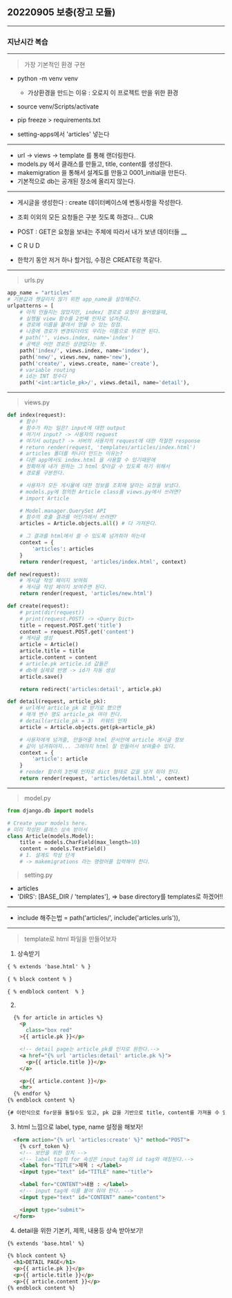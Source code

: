 ## 20220905 보충(장고 모듈)
___

### 지난시간 복습

___
> 가장 기본적인 환경 구현
* python -m venv venv
    - 가상환경을 만드는 이유 : 오로지 이 프로젝트 만을 위한 환경

* source venv/Scripts/activate
* pip freeze > requirements.txt
* setting-apps에서 'articles' 넣는다

___

* url -> views -> template 를 통해 랜더링한다.
* models.py 에서 클래스를 만들고, title, content를 생성한다.
* makemigration 을 통해서 설계도를 만들고 0001_initial을 만든다.
* 기본적으로 db는 공개된 장소에 올리지 않는다.

___

- 게시글을 생성한다 : create 데이터베이스에 변동사항을 작성한다.
- 조회 이외의 모든 요청들은 구분 짓도록 하겠다... CUR
- POST : GET은 요청을 보내는 주체에 따라서 내가 보낸 데이터들
__

- C R U D 
- 한학기 동안 저거 하나 할거임, 수정은 CREATE랑 똑같다. 

___

> urls.py
```python
app_name = "articles"
# 기본값과 헷갈리지 않기 위한 app_name을 설정해준다.
urlpatterns = [
    # 아직 만들지는 않았지만, index/ 경로로 요청이 들어왔을때,
    # 실행될 view 함수를 2번째 인자로 넘겨준다.
    # 경로에 이름을 붙여서 얻을 수 있는 장점.
    # 나중에 경로가 변경되더라도 우리는 이름으로 부르면 된다.
    # path('', views.index, name='index')
    # 공백은 어떤 경로든 상관없다는 뜻.
    path('index/', views.index, name='index'),
    path('new/', views.new, name='new'),
    path('create/', views.create, name='create'),
    # variable routing
    # id는 INT 정수다
    path('<int:article_pk>/', views.detail, name='detail'),

```
___

> views.py
```python
def index(request):
    # 함수!
    # 함수가 하는 일은? input에 대한 output
    # 여기서 input? -> 사용자의 request
    # 여기서 output? -> 서버의 사용자의 request에 대한 적절한 response
    # return render(request, 'templates/articles/index.html')
    # articles 폴더를 하나더 만드는 이유는?
    # 다른 app에서도 index.html 을 사용할 수 있기때문에
    # 정확하게 내가 원하는 그 html 찾아갈 수 있도록 하기 위해서
    # 경로를 구분한다.

    # 사용자가 모든 게시물에 대한 정보를 조회해 달라는 요청을 보냈다.
    # models.py에 정의한 Article class를 views.py에서 쓰려면?
    # import Article

    # Model.manager.QuerySet API
    # 함수의 호출 결과를 어딘가에서 쓰려면?
    articles = Article.objects.all() # 다 가져온다.

    # 그 결과를 html에서 쓸 수 있도록 넘겨줘야 하는데
    context = {
        'articles': articles
    }
    return render(request, 'articles/index.html', context)

```



```python
def new(request):
    # 게시글 작성 페이지 보여줘
    # 게시글 작성 페이지 보여주면 된다.
    return render(request, 'articles/new.html')

def create(request):
    # print(dir(request))
    # print(request.POST) -> <Query Dict>
    title = request.POST.get('title')
    content = request.POST.get('content')
    # 게시글 생성
    article = Article()
    article.title = title
    article.content = content
    # article.pk article.id 값들은
    # db에 실제로 반영 -> id가 자동 생성
    article.save()

    return redirect('articles:detail', article.pk)

def detail(request, article_pk):
    # url에서 article_pk 로 받기로 했으면
    # 매개 변수 명도 article_pk 여야 한다.
    # detail(article_pk = 3)  키워드 인자 
    article = Article.objects.get(pk=article_pk)

    # 사용자에게 넘겨줄, 만들어줄 html 문서안에 article 게시글 정보
    # 같이 넘겨줘야지... 그래야지 html 잘 만들어서 보여줄수 있다.
    context = {
        'article': article
    }
    # render 함수의 3번째 인자로 dict 형태로 값을 넘겨 줘야 한다.
    return render(request, 'articles/detail.html', context)

```

___

> model.py

```python
from django.db import models

# Create your models here.
# 미리 작성된 클래스 상속 받아서
class Article(models.Model):
    title = models.CharField(max_length=10)
    content = models.TextField()
    # 1. 설계도 작성 단계
    # -> makemigrations 라는 명령어를 입력해야 한다.

```

> setting.py
* articles
* 'DIRS': [BASE_DIR / 'templates'], 
=> base directory를 templates로 하겠어!!

___

* include 해주는법 = path('articles/', include('articles.urls')),

___

> template로 html 파일을 만들어보자

1. 상속받기
``` html
{ % extends 'base.html' % }

{ % block content % }

{ % endblock content  % }

```

2.
```html
  {% for article in articles %}
    <p 
      class="box red"
    >{{ article.pk }}</p>

    <!-- detail page는 article_pk를 인자로 원한다.-->
    <a href="{% url 'articles:detail' article.pk %}">
      <p>{{ article.title }}</p>
    </a>

    <p>{{ article.content }}</p>
    <hr>
  {% endfor %}
{% endblock content %}

{# 이런식으로 for문을 돌릴수도 있고, pk 값을 기반으로 title, content를 가져올 수 있다. #}

```
3. html 느낌으로 label, type, name 설정을 해보자!

```html
  <form action="{% url 'articles:create' %}" method="POST">
    {% csrf_token %}
    <!-- 보안을 위한 장치 -->
    <!-- label tag의 for 속성은 input tag의 id tag와 매칭된다.-->
    <label for="TITLE">제목 : </label>
    <input type="text" id="TITLE" name="title">

    <label for="CONTENT">내용 : </label>
    <!-- input tag에 이름 붙여 줘야 한다. -->
    <input type="text" id="CONTENT" name="content">

    <input type="submit">
  </form>

```

4. detail을 위한 기본키, 제목, 내용등 상속 받아보기!
```html
{% extends 'base.html' %}

{% block content %}
  <h1>DETAIL PAGE</h1>
  <p>{{ article.pk }}</p>
  <p>{{ article.title }}</p>
  <p>{{ article.content }}</p>
{% endblock content %}

```









